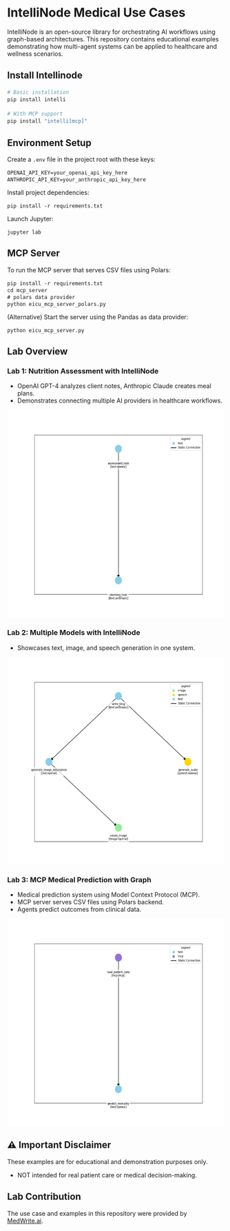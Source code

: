 # IntelliNode Medical Use Cases


IntelliNode is an open-source library for orchestrating AI workflows using graph-based architectures. This repository contains educational examples demonstrating how multi-agent systems can be applied to healthcare and wellness scenarios.


## Install Intellinode

```bash
# Basic installation
pip install intelli

# With MCP support
pip install "intelli[mcp]"
```

## Environment Setup

Create a `.env` file in the project root with these keys:

```
OPENAI_API_KEY=your_openai_api_key_here
ANTHROPIC_API_KEY=your_anthropic_api_key_here
```

Install project dependencies:
```
pip install -r requirements.txt
```

Launch Jupyter:
```
jupyter lab
```


## MCP Server
To run the MCP server that serves CSV files using Polars:
```shell
pip install -r requirements.txt
cd mcp_server
# polars data provider
python eicu_mcp_server_polars.py
```

(Alternative) Start the server using the Pandas as data provider:
```shell
python eicu_mcp_server.py
```

## Lab Overview

### Lab 1: Nutrition Assessment with IntelliNode
- OpenAI GPT-4 analyzes client notes, Anthropic Claude creates meal plans.
- Demonstrates connecting multiple AI providers in healthcare workflows.

<img src="output/nutrition_flow.png" alt="Nutrition Assessment Flow" height="480">

### Lab 2: Multiple Models with IntelliNode  
- Showcases text, image, and speech generation in one system.

<img src="output/multi_model_flow.png" alt="Multiple Models Flow" height="480">

### Lab 3: MCP Medical Prediction with Graph
- Medical prediction system using Model Context Protocol (MCP).
- MCP server serves CSV files using Polars backend.
- Agents predict outcomes from clinical data.

<img src="output/mcp_medical_flow.png" alt="MCP Medical Prediction Flow" height="480">

## ⚠️ Important Disclaimer

These examples are for educational and demonstration purposes only.

- NOT intended for real patient care or medical decision-making.


## Lab Contribution
The use case and examples in this repository were provided by [MedWrite.ai](https://medwrite.ai/).

